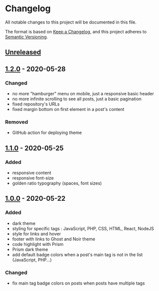# Changelog

All notable changes to this project will be documented in this file.

The format is based on [Keep a Changelog](https://keepachangelog.com/en/1.0.0/),
and this project adheres to [Semantic Versioning](https://semver.org/spec/v2.0.0.html).

## [Unreleased]

## [1.2.0] - 2020-05-28

### Changed

-   no more "hamburger" menu on mobile, just a responsive basic header
-   no more infinite scrolling to see all posts, just a basic pagination
-   fixed repository's URLs
-   fixed margin bottom on first element in a post's content

### Removed

-   GitHub action for deploying theme

## [1.1.0] - 2020-05-25

### Added

-   responsive content
-   responsive font-size
-   golden ratio typography (spaces, font sizes)

## [1.0.0] - 2020-05-22

### Added

-   dark theme
-   styling for specific tags : JavaScript, PHP, CSS, HTML, React, NodeJS
-   style for links and hover
-   footer with links to Ghost and Noir theme
-   code highlight with Prism
-   Prism dark theme
-   add default badge colors when a post's main tag is not in the list (JavaScript, PHP...)

### Changed

-   fix main tag badge colors on posts when posts have multiple tags

[unreleased]: https://github.com/jeremyhalin/noir/compare/v1.2.0...HEAD
[1.0.0]: https://github.com/jeremyhalin/noir/releases/tag/v1.0.0
[1.1.0]: https://github.com/jeremyhalin/noir/releases/tag/v1.1.0
[1.2.0]: https://github.com/jeremyhalin/noir/releases/tag/v1.2.0
